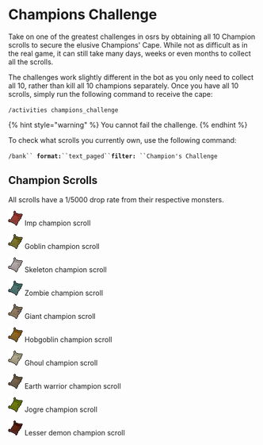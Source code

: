 # Champions Challenge

Take on one of the greatest challenges in osrs by obtaining all 10 Champion scrolls to secure the elusive Champions' Cape. While not as difficult as in the real game, it can still take many days, weeks or even months to collect all the scrolls.

The challenges work slightly different in the bot as you only need to collect all 10, rather than kill all 10 champions separately. Once you have all 10 scrolls, simply run the following command to receive the cape:&#x20;

`/activities champions_challenge`

{% hint style="warning" %}
You cannot fail the challenge.
{% endhint %}

To check what scrolls you currently own, use the following command:

`/bank`` `**`format:`**` ``text_paged`` `**`filter:`**` ``Champion's Challenge`

## Champion Scrolls

All scrolls have a 1/5000 drop rate from their respective monsters.

![](<../.gitbook/assets/Imp Champion Scroll.png>) Imp champion scroll

![](<../.gitbook/assets/Goblin Champion Scroll.png>) Goblin champion scroll

![](<../.gitbook/assets/Skeleton Champion Scroll.png>) Skeleton champion scroll

![](<../.gitbook/assets/Zombie Champion Scroll.png>) Zombie champion scroll

![](<../.gitbook/assets/Giant Champion Scroll.png>) Giant champion scroll

![](<../.gitbook/assets/Hobgoblin Champion Scroll.png>) Hobgoblin champion scroll

![](<../.gitbook/assets/Ghoul Champion Scroll.png>) Ghoul champion scroll

![](<../.gitbook/assets/Earth Warrior Champion Scroll.png>) Earth warrior champion scroll

![](<../.gitbook/assets/Jogre Champion Scroll.png>) Jogre champion scroll

![](<../.gitbook/assets/Lesser Demon Champion Scroll.png>) Lesser demon champion scroll
